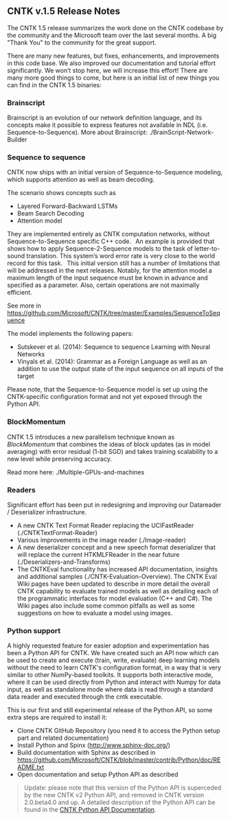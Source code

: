 ## CNTK v.1.5 Release Notes

The CNTK 1.5 release summarizes the work done on the CNTK codebase by the community and the Microsoft team over the last several months. A big "Thank You" to the community for the great support.

There are many new features, but fixes, enhancements, and improvements in this code base. We also improved our documentation and tutorial effort significantly. We won’t stop here, we will increase this effort! There are many more good things to come, but here is an initial list of new things you can find in the CNTK 1.5 binaries:

### Brainscript

Brainscript is an evolution of our network definition language, and its concepts make it possible to express features not available in NDL (i.e. Sequence-to-Sequence). More about Brainscript: ./BrainScript-Network-Builder

### Sequence to sequence 

CNTK now ships with an initial version of Sequence-to-Sequence modeling, which supports attention as well as beam decoding. 
 
The scenario shows concepts such as 
* Layered Forward-Backward LSTMs 
* Beam Search Decoding 
* Attention model 
 
They are implemented entirely as CNTK computation networks, without Sequence-to-Sequence specific C++ code. 
  
An example is provided that shows how to apply Sequence-2-Sequence models to the task of letter-to-sound translation. This system’s word error rate is very close to the world record for this task. 
  
This initial version still has a number of limitations that will be addressed in the next releases. Notably, for the attention model a maximum length of the input sequence must be known in advance and specified as a parameter. Also, certain operations are not maximally efficient. 
 
See more in https://github.com/Microsoft/CNTK/tree/master/Examples/SequenceToSequence

The model implements the following papers: 
* Sutskever et al. (2014): Sequence to sequence Learning with Neural Networks 
* Vinyals et al. (2014): Grammar as a Foreign Language as well as an addition to use the output state of the input sequence on all inputs of the target  
 
Please note, that the Sequence-to-Sequence model is set up using the CNTK-specific configuration format and not yet exposed through the Python API. 

### BlockMomentum

CNTK 1.5 introduces a new parallelism technique known as *BlockMomentum* that combines the ideas of block updates (as in model averaging) with error residual (1-bit SGD) and takes training scalability to a new level while preserving accuracy.

Read more here: ./Multiple-GPUs-and-machines

### Readers

Significant effort has been put in redesigning and improving our Datareader / Deserializer infrastructure.

* A new CNTK Text Format Reader replacing the UCIFastReader (./CNTKTextFormat-Reader)
* Various improvements in the image reader (./Image-reader)
* A new deserializer concept and a new speech format deserializer that will replace the current HTKMLFReader in the near future (./Deserializers-and-Transforms)
* The CNTKEval functionality has increased API documentation, insights and additional samples (./CNTK-Evaluation-Overview). The CNTK Eval Wiki pages have been updated to describe in more detail the overall CNTK capability to evaluate trained models as well as detailing each of the programmatic interfaces for model evaluation (C++ and C#). The Wiki pages also include some common pitfalls as well as some suggestions on how to evaluate a model using images.

### Python support
A highly requested feature for easier adoption and experimentation has been a Python API for CNTK. We have created such an API now which can be used to create and execute (train, write, evaluate) deep learning models without the need to learn CNTK's configuration format, in a way that is very similar to other NumPy-based toolkits. It supports both interactive mode, where it can be used directly from Python and interact with Numpy for data input, as well as standalone mode where data is read through a standard data reader and executed through the cntk executable.

This is our first and still experimental release of the Python API, so some extra steps are required to install it:

* Clone CNTK GitHub Repository (you need it to access the Python setup part and related documentation)
* Install Python and Spinx (http://www.sphinx-doc.org/)
* Build documentation with Sphinx as described in https://github.com/Microsoft/CNTK/blob/master/contrib/Python/doc/README.txt
* Open documentation and setup Python API as described

> Update: please note that this version of the Python API is superceded by the
> new CNTK v2 Python API, and removed in CNTK version 2.0.beta4.0 and up. A
> detailed description of the Python API can be found in the [CNTK Python API
> Documentation](https://cntk.ai/pythondocs/).
